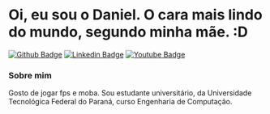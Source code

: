 # Oi, eu sou o Daniel. O cara mais lindo do mundo, segundo minha mãe. :D

[![Github Badge](https://i.imgur.com/llWSXxY.pngk=https://github.com/DSECRETS)](https://github.com/DSECRETS)
[![Linkedin Badge](https://img.shields.io/badge/-LinkedIn-blue?style=flat-square&logo=Linkedin&logoColor=white&link=https://www.linkedin.com/in/1danielnogueira/)](https://www.linkedin.com/in/1danielnogueira/)
[![Youtube Badge](https://img.shields.io/badge/-YouTube-ff0000?style=flat-square&labelColor=ff0000&logo=youtube&logoColor=white&link=https://www.youtube.com/c/dsecrets)](https://www.youtube.com/c/dsecrets)

### Sobre mim
Gosto de jogar fps e moba.
Sou estudante universitário, da Universidade Tecnológica Federal do Paraná, curso Engenharia de Computação.


